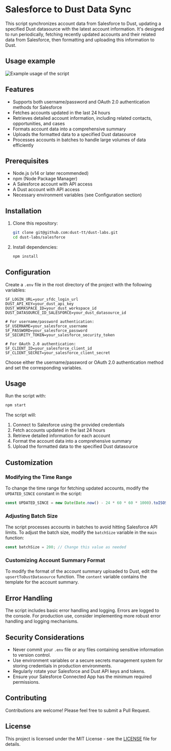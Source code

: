 # Salesforce to Dust Data Sync

This script synchronizes account data from Salesforce to Dust, updating a specified Dust datasource with the latest account information. It's designed to run periodically, fetching recently updated accounts and their related data from Salesforce, then formatting and uploading this information to Dust.

## Usage example
![Example usage of the script](https://i.ibb.co/c2yZGgY/Screenshot-2024-08-19-at-17-32-01.png)

## Features

- Supports both username/password and OAuth 2.0 authentication methods for Salesforce
- Fetches accounts updated in the last 24 hours
- Retrieves detailed account information, including related contacts, opportunities, and cases
- Formats account data into a comprehensive summary
- Uploads the formatted data to a specified Dust datasource
- Processes accounts in batches to handle large volumes of data efficiently

## Prerequisites

- Node.js (v14 or later recommended)
- npm (Node Package Manager)
- A Salesforce account with API access
- A Dust account with API access
- Necessary environment variables (see Configuration section)

## Installation

1. Clone this repository:
   ```bash
   git clone git@github.com:dust-tt/dust-labs.git
   cd dust-labs/salesforce
   ```

2. Install dependencies:
   ```bash
   npm install
   ```

## Configuration

Create a `.env` file in the root directory of the project with the following variables:

```env
SF_LOGIN_URL=your_sfdc_login_url
DUST_API_KEY=your_dust_api_key
DUST_WORKSPACE_ID=your_dust_workspace_id
DUST_DATASOURCE_ID_SALESFORCE=your_dust_datasource_id

# For username/password authentication:
SF_USERNAME=your_salesforce_username
SF_PASSWORD=your_salesforce_password
SF_SECURITY_TOKEN=your_salesforce_security_token

# For OAuth 2.0 authentication:
SF_CLIENT_ID=your_salesforce_client_id
SF_CLIENT_SECRET=your_salesforce_client_secret
```

Choose either the username/password or OAuth 2.0 authentication method and set the corresponding variables.

## Usage

Run the script with:

```bash
npm start
```

The script will:
1. Connect to Salesforce using the provided credentials
2. Fetch accounts updated in the last 24 hours
3. Retrieve detailed information for each account
4. Format the account data into a comprehensive summary
5. Upload the formatted data to the specified Dust datasource

## Customization

### Modifying the Time Range

To change the time range for fetching updated accounts, modify the `UPDATED_SINCE` constant in the script:

```typescript
const UPDATED_SINCE = new Date(Date.now() - 24 * 60 * 60 * 1000).toISOString();
```

### Adjusting Batch Size

The script processes accounts in batches to avoid hitting Salesforce API limits. To adjust the batch size, modify the `batchSize` variable in the `main` function:

```typescript
const batchSize = 200; // Change this value as needed
```

### Customizing Account Summary Format

To modify the format of the account summary uploaded to Dust, edit the `upsertToDustDatasource` function. The `content` variable contains the template for the account summary.

## Error Handling

The script includes basic error handling and logging. Errors are logged to the console. For production use, consider implementing more robust error handling and logging mechanisms.

## Security Considerations

- Never commit your `.env` file or any files containing sensitive information to version control.
- Use environment variables or a secure secrets management system for storing credentials in production environments.
- Regularly rotate your Salesforce and Dust API keys and tokens.
- Ensure your Salesforce Connected App has the minimum required permissions.

## Contributing

Contributions are welcome! Please feel free to submit a Pull Request.

## License

This project is licensed under the MIT License - see the [LICENSE](LICENSE) file for details.
